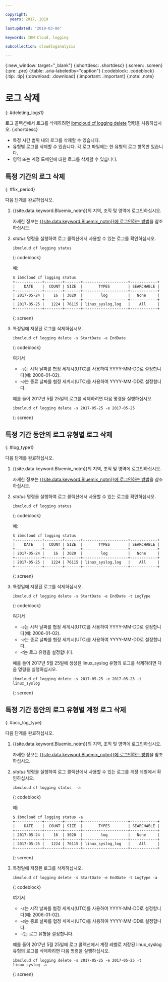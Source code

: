 ```yaml
---

copyright:
  years: 2017, 2019

lastupdated: "2019-03-06"

keywords: IBM Cloud, logging

subcollection: cloudloganalysis

---
```


{:new_window: target="_blank"}
{:shortdesc: .shortdesc}
{:screen: .screen}
{:pre: .pre}
{:table: .aria-labeledby="caption"}
{:codeblock: .codeblock}
{:tip: .tip}
{:download: .download}
{:important: .important}
{:note: .note}

# 로그 삭제
{: #deleting_logs1}

로그 콜렉션에서 로그를 삭제하려면 [ibmcloud cf logging delete](/docs/services/CloudLogAnalysis/reference?topic=cloudloganalysis-logging_cli#status1) 명령을 사용하십시오. 
{:shortdesc}

* 특정 시간 범위 내의 로그를 삭제할 수 있습니다.
* 유형별 로그를 삭제할 수 있습니다. 각 로그 파일에는 한 유형의 로그 항목만 있습니다.
* 영역 또는 계정 도메인에 대한 로그를 삭제할 수 있습니다.


## 특정 기간의 로그 삭제
{: #fix_period}

다음 단계를 완료하십시오.

1. {{site.data.keyword.Bluemix_notm}}의 지역, 조직 및 영역에 로그인하십시오. 

    자세한 정보는 [{{site.data.keyword.Bluemix_notm}}에 로그인하는 방법](/docs/services/CloudLogAnalysis/qa?topic=cloudloganalysis-cli_qa#login)을 참조하십시오.
    
2. *status* 명령을 실행하여 로그 콜렉션에서 사용할 수 있는 로그를 확인하십시오.

    ```
    ibmcloud cf logging status
    ```
    {: codeblock}
    
    예:
    
    ```
    $ ibmcloud cf logging status
    +------------+--------+-------+--------------------+------------+
    |    DATE    |  COUNT | SIZE  |       TYPES        | SEARCHABLE |
    +------------+--------+-------+--------------------+------------+
    | 2017-05-24 |    16  | 3020  |        log         |   None     |
    +------------+--------+-------+--------------------+------------+
    | 2017-05-25 |   1224 | 76115 | linux_syslog,log   |    All     |
    +------------+--------+-------+--------------------+------------+
    ```
    {: screen}
	
3. 특정일에 저장된 로그를 삭제하십시오.

    ```
	ibmcloud cf logging delete -s StartDate -e EndDate
	```
	{: codeblock}
	
	여기서
	
	* *-s*는 시작 날짜를 협정 세계시(UTC)를 사용하여 YYYY-MM-DD로 설정합니다(예: 2006-01-02).
    * *-e*는 종료 날짜를 협정 세계시(UTC)를 사용하여 YYYY-MM-DD로 설정합니다.
    	
	예를 들어 2017년 5월 25일의 로그를 삭제하려면 다음 명령을 실행하십시오.
	
	```
	ibmcloud cf logging delete -s 2017-05-25 -e 2017-05-25
	```
	{: screen}

	
## 특정 기간 동안의 로그 유형별 로그 삭제 
{: #log_type1}

다음 단계를 완료하십시오.

1. {{site.data.keyword.Bluemix_notm}}의 지역, 조직 및 영역에 로그인하십시오. 

    자세한 정보는 [{{site.data.keyword.Bluemix_notm}}에 로그인하는 방법](/docs/services/CloudLogAnalysis/qa?topic=cloudloganalysis-cli_qa#login)을 참조하십시오.
    
2. *status* 명령을 실행하여 로그 콜렉션에서 사용할 수 있는 로그를 확인하십시오.

    ```
    ibmcloud cf logging status
    ```
    {: codeblock}
    
    예:
    
    ```
    $ ibmcloud cf logging status
    +------------+--------+-------+--------------------+------------+
    |    DATE    |  COUNT | SIZE  |       TYPES        | SEARCHABLE |
    +------------+--------+-------+--------------------+------------+
    | 2017-05-24 |    16  | 3020  |        log         |   None     |
    +------------+--------+-------+--------------------+------------+
    | 2017-05-25 |   1224 | 76115 | linux_syslog,log   |    All     |
    +------------+--------+-------+--------------------+------------+
    ```
    {: screen}
	
3. 특정일에 저장된 로그를 삭제하십시오.

    ```
	ibmcloud cf logging delete -s StartDate -e EndDate -t LogType
	```
	{: codeblock}
	
	여기서
	
	* *-s*는 시작 날짜를 협정 세계시(UTC)를 사용하여 YYYY-MM-DD로 설정합니다(예: 2006-01-02).
    * *-e*는 종료 날짜를 협정 세계시(UTC)를 사용하여 YYYY-MM-DD로 설정합니다.
	* *-t*는 로그 유형을 설정합니다.
    	
	예를 들어 2017년 5월 25일에 생성된 linux_syslog 유형의 로그를 삭제하려면 다음 명령을 실행하십시오.
	
	```
	ibmcloud cf logging delete -s 2017-05-25 -e 2017-05-25 -t linux_syslog
	```
	{: screen}

		
	
## 특정 기간 동안의 로그 유형별 계정 로그 삭제 
{: #acc_log_type}

다음 단계를 완료하십시오.

1. {{site.data.keyword.Bluemix_notm}}의 지역, 조직 및 영역에 로그인하십시오. 

    자세한 정보는 [{{site.data.keyword.Bluemix_notm}}에 로그인하는 방법](/docs/services/CloudLogAnalysis/qa?topic=cloudloganalysis-cli_qa#login)을 참조하십시오.
    
2. *status* 명령을 실행하여 로그 콜렉션에서 사용할 수 있는 로그를 계정 레벨에서 확인하십시오.

    ```
    ibmcloud cf logging status  -a
    ```
    {: codeblock}
    
    예:
    
    ```
    $ ibmcloud cf logging status -a
    +------------+--------+-------+--------------------+------------+
    |    DATE    |  COUNT | SIZE  |       TYPES        | SEARCHABLE |
    +------------+--------+-------+--------------------+------------+
    | 2017-05-24 |    16  | 3020  |        log         |   None     |
    +------------+--------+-------+--------------------+------------+
    | 2017-05-25 |   1224 | 76115 | linux_syslog,log   |    All     |
    +------------+--------+-------+--------------------+------------+
    ```
    {: screen}
	
3. 특정일에 저장된 로그를 삭제하십시오.

    ```
	ibmcloud cf logging delete -s StartDate -e EndDate -t LogType -a
	```
	{: codeblock}
	
	여기서
	
	* *-s*는 시작 날짜를 협정 세계시(UTC)를 사용하여 YYYY-MM-DD로 설정합니다(예: 2006-01-02).
    * *-e*는 종료 날짜를 협정 세계시(UTC)를 사용하여 YYYY-MM-DD로 설정합니다.
	* *-t*는 로그 유형을 설정합니다.
    	
	예를 들어 2017년 5월 25일에 로그 콜렉션에서 계정 레벨로 저장된 linux_syslog 유형의 로그를 삭제하려면 다음 명령을 실행하십시오.
	
	```
	ibmcloud cf logging delete -s 2017-05-25 -e 2017-05-25 -t linux_syslog -a
	```
	{: screen}
	












